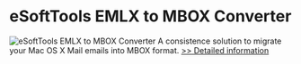 # eSoftTools EMLX to MBOX Converter
![eSoftTools EMLX to MBOX Converter](https://mycommerce.akamaized.net/api/pimages/P300877002/BIG/300877002.PNG)
A consistence solution to migrate your Mac OS X Mail emails into MBOX format.
[>> Detailed information](https://secure.shareit.com/shareit/product.html?productid=300877002&affiliateid=200057808)